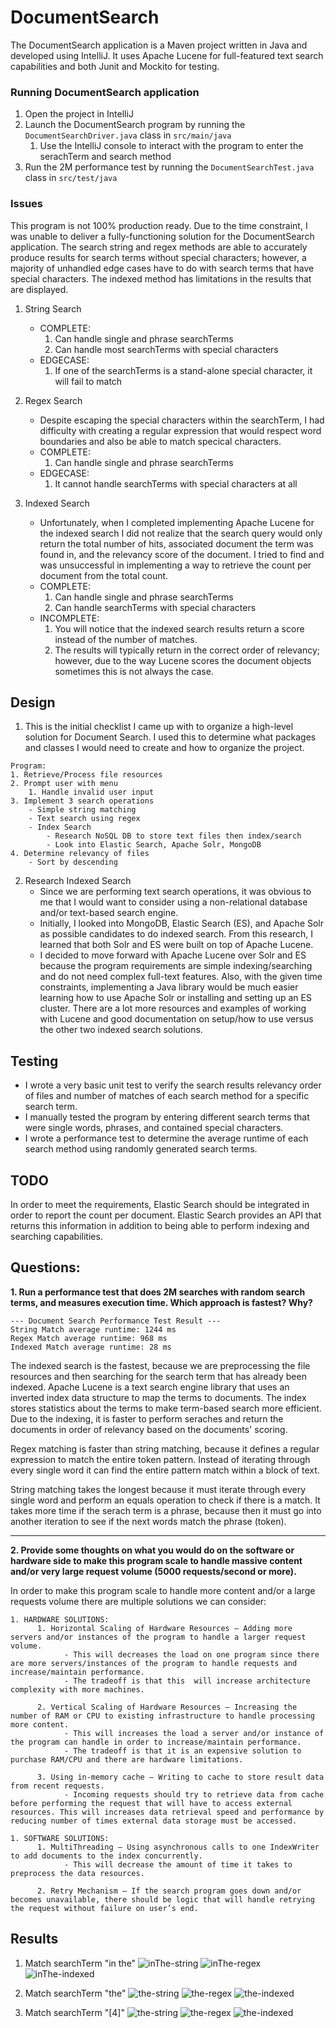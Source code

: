 # DocumentSearch
The DocumentSearch application is a Maven project written in Java and developed using IntelliJ. It uses Apache Lucene for full-featured text search capabilities and both Junit and Mockito for testing.

### Running DocumentSearch application
1. Open the project in IntelliJ
2. Launch the DocumentSearch program by running the `DocumentSearchDriver.java` class in `src/main/java`
    1. Use the IntelliJ console to interact with the program to enter the serachTerm and search method
3. Run the 2M performance test by running the `DocumentSearchTest.java` class in `src/test/java`


### Issues
This program is not 100% production ready. Due to the time constraint, I was unable to deliver a fully-functioning solution for the DocumentSearch application. The search string and regex methods are able to accurately produce results for search terms without special characters; however, a majority of unhandled edge cases have to do with search terms that have special characters. The indexed method has limitations in the results that are displayed.
1. String Search
     - COMPLETE:
          1. Can handle single and phrase searchTerms
          2. Can handle most searchTerms with special characters
     - EDGECASE:
          1. If one of the searchTerms is a stand-alone special character, it will fail to match
     
2. Regex Search
      - Despite escaping the special characters within the searchTerm, I had difficulty with creating a regular expression that would respect word boundaries and also be able to match specical characters. 
      - COMPLETE:
          1. Can handle single and phrase searchTerms
      - EDGECASE:
          1. It cannot handle searchTerms with special characters at all
      
3. Indexed Search
    - Unfortunately, when I completed implementing Apache Lucene for the indexed search I did not realize that the search query would only return the total number of hits, associated document the term was found in, and the relevancy score of the document. I tried to find and was unsuccessful in implementing a way to retrieve the count per document from the total count.
    - COMPLETE:
        1. Can handle single and phrase searchTerms
        2. Can handle searchTerms with special characters
    - INCOMPLETE:
        1. You will notice that the indexed search results return a score instead of the number of matches. 
        2. The results will typically return in the correct order of relevancy; however, due to the way Lucene scores the document objects sometimes this is not always the case.


## Design
1. This is the initial checklist I came up with to organize a high-level solution for Document Search. I used this to determine what packages and classes I would need to create and how to organize the project. 
```
Program:
1. Retrieve/Process file resources
2. Prompt user with menu
    1. Handle invalid user input
3. Implement 3 search operations 
    - Simple string matching
    - Text search using regex
    - Index Search
        - Research NoSQL DB to store text files then index/search
        - Look into Elastic Search, Apache Solr, MongoDB
4. Determine relevancy of files 
    - Sort by descending
```

2. Research Indexed Search
    - Since we are performing text search operations, it was obvious to me that I would want to consider using a non-relational database and/or text-based search engine.
    - Initially, I looked into MongoDB, Elastic Search (ES), and Apache Solr as possible candidates to do indexed search. From this research, I learned that both Solr and ES were built on top of Apache Lucene.
    - I decided to move forward with Apache Lucene over Solr and ES because the program requirements are simple indexing/searching and do not need complex full-text features. Also, with the given time constraints, implementing a Java library would be much easier learning how to use Apache Solr or installing and setting up an ES cluster. There are a lot more resources and examples of working with Lucene and good documentation on setup/how to use versus the other two indexed search solutions.
    

## Testing
- I wrote a very basic unit test to verify the search results relevancy order of files and number of matches of each search method for a specific search term. 
- I manually tested the program by entering different search terms that were single words, phrases, and contained special characters. 
- I wrote a performance test to determine the average runtime of each search method using randomly generated search terms.


## TODO
In order to meet the requirements, Elastic Search should be integrated in order to report the count per document. Elastic Search provides an API that returns this information in addition to being able to perform indexing and searching capabilities.

## Questions:
**1. Run a performance test that does 2M searches with random search terms, and measures execution time. Which approach is fastest? Why?**
```
--- Document Search Performance Test Result ---
String Match average runtime: 1244 ms
Regex Match average runtime: 968 ms
Indexed Match average runtime: 28 ms
```

The indexed search is the fastest, because we are preprocessing the file resources and then searching for the search term that has already been indexed. Apache Lucene is a text search engine library that uses an inverted index data structure to map the terms to documents. The index stores statistics about the terms to make term-based search more efficient. Due to the indexing, it is faster to perform seraches and return the documents in order of relevancy based on the documents' scoring.

Regex matching is faster than string matching, because it defines a regular expression to match the entire token pattern. Instead of iterating through every single word it can find the entire pattern match within a block of text.

String matching takes the longest because it must iterate through every single word and perform an equals operation to check if there is a match. It takes more time if the serach term is a phrase, because then it must go into another iteration to see if the next words match the phrase (token).

---
**2. Provide some thoughts on what you would do on the software or hardware side to make this program scale to handle massive content and/or very large request volume (5000 requests/second or more).**

In order to make this program scale to handle more content and/or a large requests volume there are multiple solutions we can consider:
    
    1. HARDWARE SOLUTIONS:
          1. Horizontal Scaling of Hardware Resources — Adding more servers and/or instances of the program to handle a larger request volume.
                - This will decreases the load on one program since there are more servers/instances of the program to handle requests and increase/maintain performance.
                - The tradeoff is that this  will increase architecture complexity with more machines.
          
          2. Vertical Scaling of Hardware Resources — Increasing the number of RAM or CPU to existing infrastructure to handle processing more content.
                - This will increases the load a server and/or instance of the program can handle in order to increase/maintain performance.
                - The tradeoff is that it is an expensive solution to purchase RAM/CPU and there are hardware limitations.
          
          3. Using in-memory cache — Writing to cache to store result data from recent requests. 
                - Incoming requests should try to retrieve data from cache before performing the request that will have to access external resources. This will increases data retrieval speed and performance by reducing number of times external data storage must be accessed.

    1. SOFTWARE SOLUTIONS:
          1. MultiThreading — Using asynchronous calls to one IndexWriter to add documents to the index concurrently.
                - This will decrease the amount of time it takes to preprocess the data resources.
          
          2. Retry Mechanism — If the search program goes down and/or becomes unavailable, there should be logic that will handle retrying the request without failure on user’s end.


## Results 
1. Match searchTerm "in the"
![inThe-string](/results/inThe-string.png)
![inThe-regex](/results/inThe-regex.png)
![inThe-indexed](/results/inThe-indexed.png)

2. Match searchTerm "the"
![the-string](/results/the-string.png)
![the-regex](/results/the-regex.png)
![the-indexed](/results/the-indexed.png)

3. Match searchTerm "[4]"
![the-string](/results/[4]-string.png)
![the-regex](/results/[4]-regex.png)
![the-indexed](/results/[4]-indexed.png)
